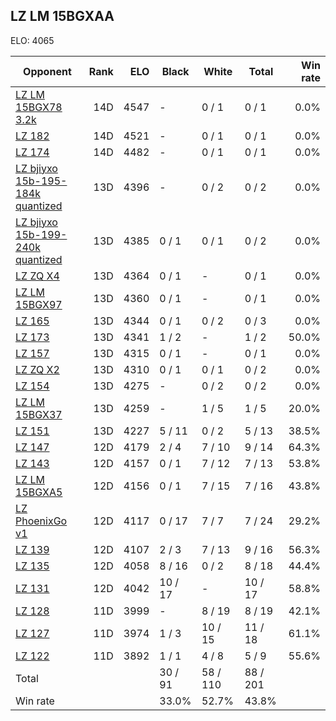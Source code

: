 ## LZ LM 15BGXAA ##

ELO: 4065

Opponent | Rank | ELO | Black | White | Total | Win rate
---------|-----:|----:|-------|-------|-------|-------:
[LZ LM 15BGX78 3.2k](LZ%20LM%2015BGX78%203.2k.md) | 14D | 4547 | - | 0 / 1 | 0 / 1 | 0.0%
[LZ 182](LZ%20182.md) | 14D | 4521 | - | 0 / 1 | 0 / 1 | 0.0%
[LZ 174](LZ%20174.md) | 14D | 4482 | - | 0 / 1 | 0 / 1 | 0.0%
[LZ bjiyxo 15b-195-184k quantized](LZ%20bjiyxo%2015b-195-184k%20quantized.md) | 13D | 4396 | - | 0 / 2 | 0 / 2 | 0.0%
[LZ bjiyxo 15b-199-240k quantized](LZ%20bjiyxo%2015b-199-240k%20quantized.md) | 13D | 4385 | 0 / 1 | 0 / 1 | 0 / 2 | 0.0%
[LZ ZQ X4](LZ%20ZQ%20X4.md) | 13D | 4364 | 0 / 1 | - | 0 / 1 | 0.0%
[LZ LM 15BGX97](LZ%20LM%2015BGX97.md) | 13D | 4360 | 0 / 1 | - | 0 / 1 | 0.0%
[LZ 165](LZ%20165.md) | 13D | 4344 | 0 / 1 | 0 / 2 | 0 / 3 | 0.0%
[LZ 173](LZ%20173.md) | 13D | 4341 | 1 / 2 | - | 1 / 2 | 50.0%
[LZ 157](LZ%20157.md) | 13D | 4315 | 0 / 1 | - | 0 / 1 | 0.0%
[LZ ZQ X2](LZ%20ZQ%20X2.md) | 13D | 4310 | 0 / 1 | 0 / 1 | 0 / 2 | 0.0%
[LZ 154](LZ%20154.md) | 13D | 4275 | - | 0 / 2 | 0 / 2 | 0.0%
[LZ LM 15BGX37](LZ%20LM%2015BGX37.md) | 13D | 4259 | - | 1 / 5 | 1 / 5 | 20.0%
[LZ 151](LZ%20151.md) | 13D | 4227 | 5 / 11 | 0 / 2 | 5 / 13 | 38.5%
[LZ 147](LZ%20147.md) | 12D | 4179 | 2 / 4 | 7 / 10 | 9 / 14 | 64.3%
[LZ 143](LZ%20143.md) | 12D | 4157 | 0 / 1 | 7 / 12 | 7 / 13 | 53.8%
[LZ LM 15BGXA5](LZ%20LM%2015BGXA5.md) | 12D | 4156 | 0 / 1 | 7 / 15 | 7 / 16 | 43.8%
[LZ PhoenixGo v1](LZ%20PhoenixGo%20v1.md) | 12D | 4117 | 0 / 17 | 7 / 7 | 7 / 24 | 29.2%
[LZ 139](LZ%20139.md) | 12D | 4107 | 2 / 3 | 7 / 13 | 9 / 16 | 56.3%
[LZ 135](LZ%20135.md) | 12D | 4058 | 8 / 16 | 0 / 2 | 8 / 18 | 44.4%
[LZ 131](LZ%20131.md) | 12D | 4042 | 10 / 17 | - | 10 / 17 | 58.8%
[LZ 128](LZ%20128.md) | 11D | 3999 | - | 8 / 19 | 8 / 19 | 42.1%
[LZ 127](LZ%20127.md) | 11D | 3974 | 1 / 3 | 10 / 15 | 11 / 18 | 61.1%
[LZ 122](LZ%20122.md) | 11D | 3892 | 1 / 1 | 4 / 8 | 5 / 9 | 55.6%
Total | | | 30 / 91 | 58 / 110 | 88 / 201 | 
Win rate| | | 33.0% | 52.7% | 43.8% | 
